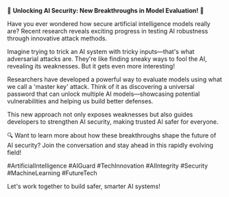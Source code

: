 🚀 **Unlocking AI Security: New Breakthroughs in Model Evaluation!** 🚀

Have you ever wondered how secure artificial intelligence models really are? Recent research reveals exciting progress in testing AI robustness through innovative attack methods.

Imagine trying to trick an AI system with tricky inputs—that's what adversarial attacks are. They're like finding sneaky ways to fool the AI, revealing its weaknesses. But it gets even more interesting!

Researchers have developed a powerful way to evaluate models using what we call a 'master key' attack. Think of it as discovering a universal password that can unlock multiple AI models—showcasing potential vulnerabilities and helping us build better defenses.

This new approach not only exposes weaknesses but also guides developers to strengthen AI security, making trusted AI safer for everyone.

🔍 Want to learn more about how these breakthroughs shape the future of AI security? Join the conversation and stay ahead in this rapidly evolving field!

#ArtificialIntelligence #AIGuard #TechInnovation #AIIntegrity #Security #MachineLearning #FutureTech

Let's work together to build safer, smarter AI systems!